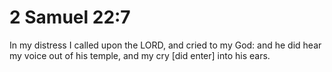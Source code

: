 # 2 Samuel 22:7

In my distress I called upon the LORD, and cried to my God: and he did hear my voice out of his temple, and my cry [did enter] into his ears.